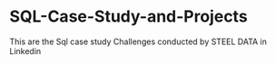 # SQL-Case-Study-and-Projects
This are the Sql  case study Challenges conducted by STEEL DATA in Linkedin
